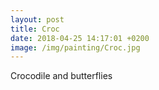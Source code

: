 ```yaml
---
layout: post
title: Croc
date: 2018-04-25 14:17:01 +0200
image: /img/painting/Croc.jpg
---
```


Crocodile and butterflies